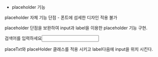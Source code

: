 * placeholder 기능



placeholder 자체 기능 단점 - 폰트에 섬세한 디자인 적용 불가

placeholder 단점을 보완하여 input과 label을 이용한 placeholder 기능 구현.



<span><label for="" class="placeTxt">검색어를 입력하세요</label><input type="text" name="" id="" class="placeHolder" /></span>

<script type="text/javascript">
jQuery(function($){
	$(".placeHolder").bind("focusin click",function(){
		$(this).prev().hide();
	});
	$(".placeHolder").bind("focusout",function(){
		if($(this).val()==0){ //val값이 없을 때
			$(this).prev().show();
		}else{
			$(this).prev().hide();
		};
	});
});
</script>


placeTxt와 placeHolder 클래스를 적용 시키고
label다음에 input을 위치 시킨다.


